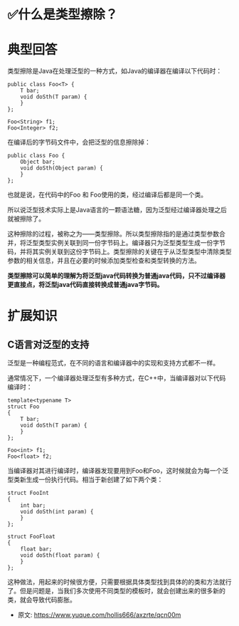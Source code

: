 # ✅什么是类型擦除？
<!--page header-->

<a name="pNTnl"></a>
# 典型回答

类型擦除是Java在处理泛型的一种方式，如Java的编译器在编译以下代码时：

```
public class Foo<T> {
    T bar;
    void doSth(T param) {
    }
};

Foo<String> f1;
Foo<Integer> f2;
```

在编译后的字节码文件中，会把泛型的信息擦除掉：

```
public class Foo {
    Object bar;
    void doSth(Object param) {
    }
};
```

也就是说，在代码中的Foo<String> 和 Foo<Integer>使用的类，经过编译后都是同一个类。

所以说泛型技术实际上是Java语言的一颗语法糖，因为泛型经过编译器处理之后就被擦除了。

这种擦除的过程，被称之为——类型擦除。所以类型擦除指的是通过类型参数合并，将泛型类型实例关联到同一份字节码上。编译器只为泛型类型生成一份字节码，并将其实例关联到这份字节码上。类型擦除的关键在于从泛型类型中清除类型参数的相关信息，并且在必要的时候添加类型检查和类型转换的方法。

**类型擦除可以简单的理解为将泛型java代码转换为普通java代码，只不过编译器更直接点，将泛型java代码直接转换成普通java字节码。**


<a name="oCkiD"></a>
# 扩展知识

<a name="k8AXo"></a>
## C语言对泛型的支持
泛型是一种编程范式，在不同的语言和编译器中的实现和支持方式都不一样。

通常情况下，一个编译器处理泛型有多种方式，在C++中，当编译器对以下代码编译时：

```
template<typename T>
struct Foo
{
    T bar;
    void doSth(T param) {
    }
};

Foo<int> f1;
Foo<float> f2;
```

当编译器对其进行编译时，编译器发现要用到Foo<int>和Foo<float>，这时候就会为每一个泛型类新生成一份执行代码。相当于新创建了如下两个类：

```
struct FooInt
{
    int bar;
    void doSth(int param) {
    }
};

struct FooFloat
{
    float bar;
    void doSth(float param) {
    }
};
```

这种做法，用起来的时候很方便，只需要根据具体类型找到具体的的类和方法就行了。但是问题是，当我们多次使用不同类型的模板时，就会创建出来的很多新的类，就会导致代码膨胀。


<!--page footer-->
- 原文: <https://www.yuque.com/hollis666/axzrte/qcn00m>
